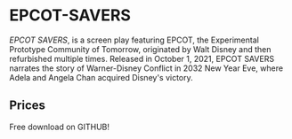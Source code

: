 # EPCOT-SAVERS
_EPCOT SAVERS_, is a screen play featuring EPCOT, the Experimental Prototype Community of Tomorrow, originated by Walt Disney and then refurbished multiple times.
Released in October 1, 2021, EPCOT SAVERS narrates the story of Warner-Disney Conflict in 2032 New Year Eve, where Adela and Angela Chan acquired Disney's victory.
## Prices
<script>
AUD   5.99
CAD   4.99
CHF   4.99
EUR   4.99
GBP   4.99
JPY 499.
HKD  29.99
USD   4.99
CNY   9.99
TWD  99.99
INR  99.
</script>
Free download on GITHUB!
